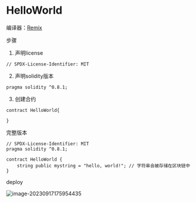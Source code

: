 # HelloWorld

编译器：[Remix](https://remix.ethereum.org/)

步骤

1. 声明license

```
// SPDX-License-Identifier: MIT
```

2. 声明solidity版本

```
pragma solidity ^0.8.1;
```

3. 创建合约

```
contract HelloWorld{
    
}
```

完整版本

```
// SPDX-License-Identifier: MIT
pragma solidity ^0.8.1;

contract HelloWorld {
    string public mystring = "hello, world!"; // 字符串会被存储在区块链中
}

```

deploy

![image-20230917175954435](D:/Workplace/github/LearningWeb3.0/docs/基础知识/编程/assets/image-20230917175954435-1694944798939-1.png)

